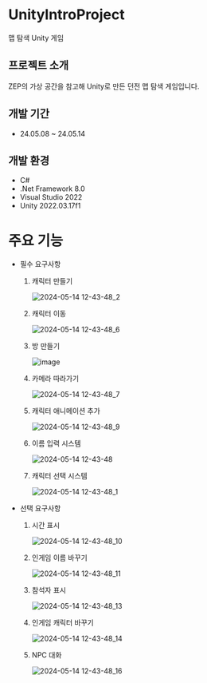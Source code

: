 # UnityIntroProject
 맵 탐색 Unity 게임
## 프로젝트 소개
 ZEP의 가상 공간을 참고해 Unity로 만든 던전 맵 탐색 게임입니다.
## 개발 기간
 * 24.05.08 ~ 24.05.14
## 개발 환경
 * C#
 * .Net Framework 8.0
 * Visual Studio 2022
 * Unity 2022.03.17f1
# 주요 기능
 * 필수 요구사항
   1. 캐릭터 만들기

       ![2024-05-14 12-43-48_2](https://github.com/jhj603/UnityIntroProject/assets/82034869/b7f2f1a7-a62f-4ff5-bcde-f8ada04fc6f3)

   2. 캐릭터 이동
  
      ![2024-05-14 12-43-48_6](https://github.com/jhj603/UnityIntroProject/assets/82034869/eac33d6a-8c4f-49b4-919e-f75067cc6f4b)

    3. 방 만들기
  
       ![image](https://github.com/jhj603/UnityIntroProject/assets/82034869/054be39a-b2d6-4b97-bfe2-6a5b6c59755c)

    4. 카메라 따라가기
       
       ![2024-05-14 12-43-48_7](https://github.com/jhj603/UnityIntroProject/assets/82034869/23f31d67-7a5e-44ab-bdd4-305ccf3d3223)

    5. 캐릭터 애니메이션 추가
       
       ![2024-05-14 12-43-48_9](https://github.com/jhj603/UnityIntroProject/assets/82034869/78fcc856-985f-4985-aef7-6edcc16fe387)

    6. 이름 입력 시스템
       
       ![2024-05-14 12-43-48](https://github.com/jhj603/UnityIntroProject/assets/82034869/f2fbbf03-7c20-4085-bb25-49fa4132f55b)

    7. 캐릭터 선택 시스템
  
       ![2024-05-14 12-43-48_1](https://github.com/jhj603/UnityIntroProject/assets/82034869/7376556d-63cd-43e7-abb2-b8b36879deb3)
       

  * 선택 요구사항
    1. 시간 표시

       ![2024-05-14 12-43-48_10](https://github.com/jhj603/UnityIntroProject/assets/82034869/b070b70b-4e95-4be1-ba69-5ee35f3c4ac0)

    2. 인게임 이름 바꾸기

       ![2024-05-14 12-43-48_11](https://github.com/jhj603/UnityIntroProject/assets/82034869/bc21cebe-33df-446e-bdcb-e6a032eafb54)

    3. 참석자 표시
   
       ![2024-05-14 12-43-48_13](https://github.com/jhj603/UnityIntroProject/assets/82034869/98372127-7b3e-4e18-87e1-73336b0e74e9)

    4. 인게임 캐릭터 바꾸기
   
       ![2024-05-14 12-43-48_14](https://github.com/jhj603/UnityIntroProject/assets/82034869/84313194-4aa6-4bc9-8a5a-b716cd2dbaa6)

    5. NPC 대화
   
       ![2024-05-14 12-43-48_16](https://github.com/jhj603/UnityIntroProject/assets/82034869/39555b3e-e75f-4cd2-b370-07b8140d8fd5)
